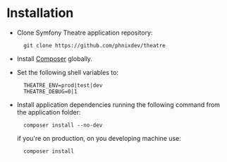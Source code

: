 Installation
============

- Clone Symfony Theatre application repository:

        git clone https://github.com/phnixdev/theatre

- Install [Composer](http://getcomposer.org) globally.

- Set the following shell variables to:

        THEATRE_ENV=prod|test|dev
        THEATRE_DEBUG=0|1

- Install application dependencies running the following command
 from the application folder:

        composer install --no-dev

    if you're on production, on you developing machine use:
    
        composer install
